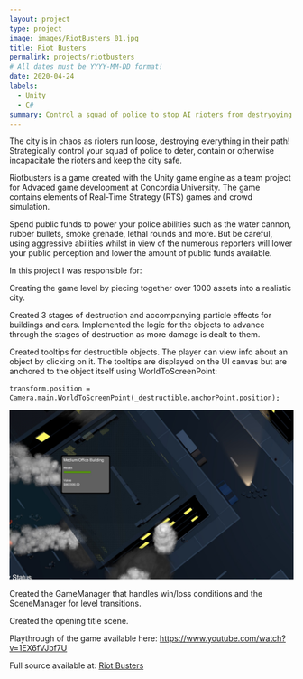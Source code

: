 ```yaml
---
layout: project
type: project
image: images/RiotBusters_01.jpg
title: Riot Busters
permalink: projects/riotbusters
# All dates must be YYYY-MM-DD format!
date: 2020-04-24
labels:
  - Unity
  - C#
summary: Control a squad of police to stop AI rioters from destryoying the city!
---
```


The city is in chaos as rioters run loose, destroying everything in their path! Strategically control your squad of police to deter, contain or otherwise incapacitate the rioters and keep the city safe.

Riotbusters is a game created with the Unity game engine as a team project for Advaced game development at Concordia University. The game contains elements of Real-Time Strategy (RTS) games and crowd simulation.

Spend public funds to power your police abilities such as the water cannon, rubber bullets, smoke grenade, lethal rounds and more. But be careful, using aggressive abilities whilst in view of the numerous reporters will lower your public perception and lower the amount of public funds available.

In this project I was responsible for:

Creating the game level by piecing together over 1000 assets into a realistic city.

Created 3 stages of destruction and accompanying particle effects for buildings and cars. Implemented the logic for the objects to advance through the stages of destruction as more damage is dealt to them.

Created tooltips for destructible objects. The player can view info about an object by clicking on it. The tooltips are displayed on the UI canvas but are anchored to the object itself using WorldToScreenPoint:
```
transform.position = Camera.main.WorldToScreenPoint(_destructible.anchorPoint.position);
```
<img class="ui image" src="../images/riotbusters_02.jpg">

Created the GameManager that handles win/loss conditions and the SceneManager for level transitions.

Created the opening title scene.

Playthrough of the game available here: https://www.youtube.com/watch?v=1EX6fVJbf7U

Full source available at: <a href="https://github.com/zee366/RiotBusters"><i class="large github icon "></i>Riot Busters</a>

